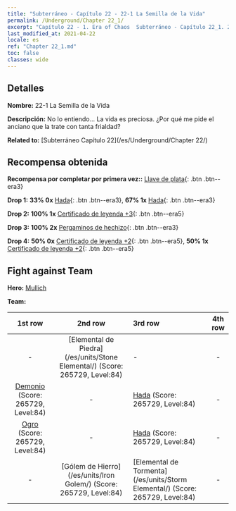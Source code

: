 ```yaml
---
title: "Subterráneo - Capítulo 22 - 22-1 La Semilla de la Vida"
permalink: /Underground/Chapter 22_1/
excerpt: "Capítulo 22 - 1. Era of Chaos  Subterráneo - Capítulo 22_1. 22-1 La Semilla de la Vida"
last_modified_at: 2021-04-22
locale: es
ref: "Chapter 22_1.md"
toc: false
classes: wide
---
```


## Detalles

 **Nombre:** 22-1 La Semilla de la Vida

 **Descripción:** No lo entiendo... La vida es preciosa. ¿Por qué me pide el anciano que la trate con tanta frialdad?

 **Related to:** [Subterráneo Capítulo 22](/es/Underground/Chapter 22/)

## Recompensa obtenida

 **Recompensa por completar por primera vez::** [Llave de plata](/ItemsES/con_693/){: .btn .btn--era3}

 **Drop 1:** **33% 0x** [Hada](/ItemsES/unt_262/){: .btn .btn--era3}, **67% 1x** [Hada](/ItemsES/unt_262/){: .btn .btn--era3}

 **Drop 2:** **100% 1x** [Certificado de leyenda +3](/ItemsES/mat_88/){: .btn .btn--era5}

 **Drop 3:** **100% 2x** [Pergaminos de hechizo](/ItemsES/con_694/){: .btn .btn--era3}

 **Drop 4:** **50% 0x** [Certificado de leyenda +2](/ItemsES/mat_81/){: .btn .btn--era5}, **50% 1x** [Certificado de leyenda +2](/ItemsES/mat_81/){: .btn .btn--era5}


## Fight against Team
 **Hero:** [Mullich](/es/heroes/Mullich/)

 **Team:**


  | 1st row | 2nd row | 3rd row | 4th row |
  |:----:|:----:|:----|:----:|
  | - | [Elemental de Piedra](/es/units/Stone Elemental/) (Score: 265729, Level:84)  | - | - |
  | [Demonio](/es/units/Demon/) (Score: 265729, Level:84)  | - | [Hada](/es/units/Sprite/) (Score: 265729, Level:84)  | - |
  | [Ogro](/es/units/Ogre/) (Score: 265729, Level:84)  | - | [Hada](/es/units/Sprite/) (Score: 265729, Level:84)  | - |
  | - | [Gólem de Hierro](/es/units/Iron Golem/) (Score: 265729, Level:84)  | [Elemental de Tormenta](/es/units/Storm Elemental/) (Score: 265729, Level:84)  | - |


